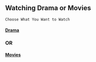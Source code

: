 ## Watching Drama or Movies
```Choose What You Want to Watch```
#### [Drama](drama.md)
### OR
#### [Movies](Movies.md)